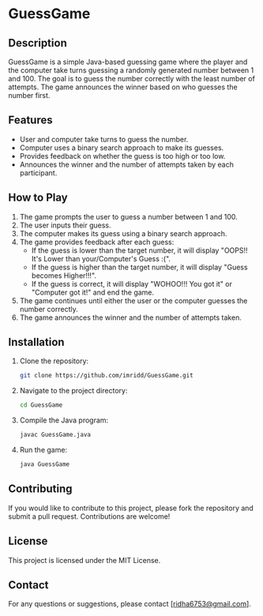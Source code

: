 # GuessGame

## Description
GuessGame is a simple Java-based guessing game where the player and the computer take turns guessing a randomly generated number between 1 and 100. 
The goal is to guess the number correctly with the least number of attempts. The game announces the winner based on who guesses the number first.

## Features
- User and computer take turns to guess the number.
- Computer uses a binary search approach to make its guesses.
- Provides feedback on whether the guess is too high or too low.
- Announces the winner and the number of attempts taken by each participant.

## How to Play
1. The game prompts the user to guess a number between 1 and 100.
2. The user inputs their guess.
3. The computer makes its guess using a binary search approach.
4. The game provides feedback after each guess:
    - If the guess is lower than the target number, it will display "OOPS!! It's Lower than your/Computer's Guess :(".
    - If the guess is higher than the target number, it will display "Guess becomes Higher!!!".
    - If the guess is correct, it will display "WOHOO!!! You got it" or "Computer got it!" and end the game.
5. The game continues until either the user or the computer guesses the number correctly.
6. The game announces the winner and the number of attempts taken.

## Installation
1. Clone the repository:
    ```sh
    git clone https://github.com/imridd/GuessGame.git
    ```
2. Navigate to the project directory:
    ```sh
    cd GuessGame
    ```
3. Compile the Java program:
    ```sh
    javac GuessGame.java
    ```
4. Run the game:
    ```sh
    java GuessGame
    ```

## Contributing
If you would like to contribute to this project, please fork the repository and submit a pull request. Contributions are welcome!

## License
This project is licensed under the MIT License.

## Contact
For any questions or suggestions, please contact [ridha6753@gmail.com].

